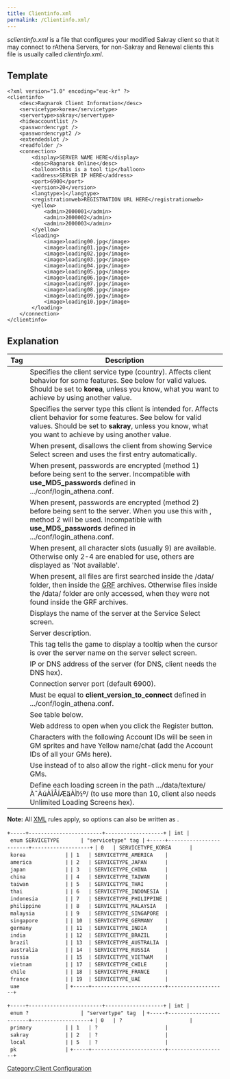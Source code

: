 ```yaml
---
title: Clientinfo.xml
permalink: /Clientinfo.xml/
---
```


*sclientinfo.xml* is a file that configures your modified Sakray client so that it may connect to rAthena Servers, for non-Sakray and Renewal clients this file is usually called *clientinfo.xml*.

Template
--------

    <?xml version="1.0" encoding="euc-kr" ?>
    <clientinfo>
        <desc>Ragnarok Client Information</desc>
        <servicetype>korea</servicetype>
        <servertype>sakray</servertype>
        <hideaccountlist />
        <passwordencrypt />
        <passwordencrypt2 />
        <extendedslot />
        <readfolder />
        <connection>
            <display>SERVER NAME HERE</display>
            <desc>Ragnarok Online</desc>
            <balloon>this is a tool tip</balloon>
            <address>SERVER IP HERE</address>
            <port>6900</port>
            <version>20</version>
            <langtype>1</langtype>
            <registrationweb>REGISTRATION URL HERE</registrationweb>
            <yellow>
                <admin>2000001</admin>
                <admin>2000002</admin>
                <admin>2000003</admin>
            </yellow>
            <loading>
                <image>loading00.jpg</image>
                <image>loading01.jpg</image>
                <image>loading02.jpg</image>
                <image>loading03.jpg</image>
                <image>loading04.jpg</image>
                <image>loading05.jpg</image>
                <image>loading06.jpg</image>
                <image>loading07.jpg</image>
                <image>loading08.jpg</image>
                <image>loading09.jpg</image>
                <image>loading10.jpg</image>
            </loading>
        </connection>
    </clientinfo>

Explanation
-----------

| Tag                  | Description                                                                                                                                                                                                                            |
|----------------------|----------------------------------------------------------------------------------------------------------------------------------------------------------------------------------------------------------------------------------------|
| <servicetype>        | Specifies the client service type (country). Affects client behavior for some features. See below for valid values. Should be set to **korea**, unless you know, what you want to achieve by using another value.                      |
| <servertype>         | Specifies the server type this client is intended for. Affects client behavior for some features. See below for valid values. Should be set to **sakray**, unless you know, what you want to achieve by using another value.           |
| <hideaccountlist />  | When present, disallows the client from showing Service Select screen and uses the first <connection> entry automatically.                                                                                                             |
| <passwordencrypt />  | When present, passwords are encrypted (method 1) before being sent to the server. Incompatible with **use_MD5_passwords** defined in .../conf/login_athena.conf.                                                                    |
| <passwordencrypt2 /> | When present, passwords are encrypted (method 2) before being sent to the server. When you use this with <passwordencrypt />, method 2 will be used. Incompatible with **use_MD5_passwords** defined in .../conf/login_athena.conf. |
| <extendedslot />     | When present, all character slots (usually 9) are available. Otherwise only 2-4 are enabled for use, others are displayed as 'Not available'.                                                                                          |
| <readfolder />       | When present, all files are first searched inside the /data/ folder, then inside the [GRF](GRF) archives. Otherwise files inside the /data/ folder are only accessed, when they were not found inside the GRF archives.    |
| <display>            | Displays the name of the server at the Service Select screen.                                                                                                                                                                          |
| <desc>               | Server description.                                                                                                                                                                                                                    |
| <balloon>            | This tag tells the game to display a tooltip when the cursor is over the server name on the server select screen.                                                                                                                      |
| <address>            | IP or DNS address of the server (for DNS, client needs the DNS hex).                                                                                                                                                                   |
| <port>               | Connection server port (default 6900).                                                                                                                                                                                                 |
| <version>            | Must be equal to **client_version_to_connect** defined in .../conf/login_athena.conf.                                                                                                                                              |
| <langtype>           | See table below.                                                                                                                                                                                                                       |
| <registrationweb>    | Web address to open when you click the Register button.                                                                                                                                                                                |
| <yellow>             | Characters with the following Account IDs will be seen in GM sprites and have Yellow name/chat (add the Account IDs of all your GMs here).                                                                                             |
| <aid>                | Use instead of <yellow> to also allow the right-click menu for your GMs.                                                                                                                                                               |
| <loading>            | Define each loading screen in the path .../data/texture/À¯ÀúÀÎÅÍÆäÀÌ½º/ (to use more than 10, client also needs Unlimited Loading Screens hex).                                                                                        |

**Note:** All [XML](wikipedia:XML) rules apply, so <tag /> options can also be written as <tag></tag>.

`+-----+------------------------+-------------------+`
`| int | enum SERVICETYPE       | "servicetype" tag |`
`+-----+------------------------+-------------------+`
`| 0   | SERVICETYPE_KOREA      | korea             |`
`| 1   | SERVICETYPE_AMERICA    | america           |`
`| 2   | SERVICETYPE_JAPAN      | japan             |`
`| 3   | SERVICETYPE_CHINA      | china             |`
`| 4   | SERVICETYPE_TAIWAN     | taiwan            |`
`| 5   | SERVICETYPE_THAI       | thai              |`
`| 6   | SERVICETYPE_INDONESIA  | indonesia         |`
`| 7   | SERVICETYPE_PHILIPPINE | philippine        |`
`| 8   | SERVICETYPE_MALAYSIA   | malaysia          |`
`| 9   | SERVICETYPE_SINGAPORE  | singapore         |`
`| 10  | SERVICETYPE_GERMANY    | germany           |`
`| 11  | SERVICETYPE_INDIA      | india             |`
`| 12  | SERVICETYPE_BRAZIL     | brazil            |`
`| 13  | SERVICETYPE_AUSTRALIA  | australia         |`
`| 14  | SERVICETYPE_RUSSIA     | russia            |`
`| 15  | SERVICETYPE_VIETNAM    | vietnam           |`
`| 17  | SERVICETYPE_CHILE      | chile             |`
`| 18  | SERVICETYPE_FRANCE     | france            |`
`| 19  | SERVICETYPE_UAE        | uae               |`
`+-----+------------------------+-------------------+`

`+-----+------------------------+-------------------+`
`| int | enum ?                 | "servertype" tag  |`
`+-----+------------------------+-------------------+`
`| 0   | ?                      | primary           |`
`| 1   | ?                      | sakray            |`
`| 2   | ?                      | local             |`
`| 5   | ?                      | pk                |`
`+-----+------------------------+-------------------+`

[Category:Client Configuration](Category:Client_Configuration)